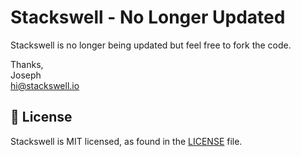 # Stackswell - No Longer Updated

Stackswell is no longer being updated but feel free to fork the code. 

Thanks,  
Joseph  
hi@stackswell.io

## 📄 License

Stackswell is MIT licensed, as found in the [LICENSE][l] file.

[l]: https://github.com/JosephMueller/stackswell/blob/master/LICENSE

